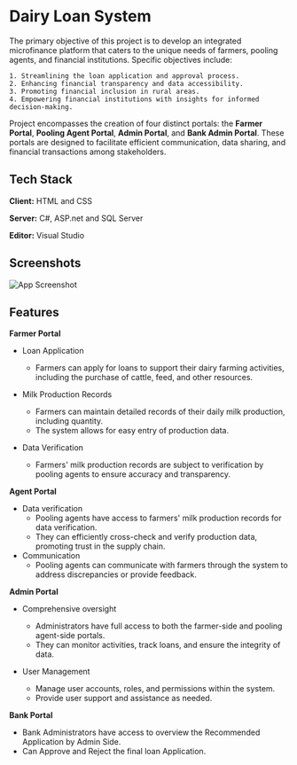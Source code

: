 
# Dairy Loan System

The primary objective of this project is to develop an integrated microfinance platform that caters to the unique needs of farmers, pooling agents, and financial institutions. Specific objectives include:

    1. Streamlining the loan application and approval process.
    2. Enhancing financial transparency and data accessibility.
    3. Promoting financial inclusion in rural areas.
    4. Empowering financial institutions with insights for informed decision-making.
Project encompasses the creation of four distinct portals: the **Farmer Portal**, **Pooling Agent Portal**, **Admin Portal**, and **Bank Admin Portal**. These portals are designed to facilitate efficient communication, data sharing, and financial transactions among stakeholders.




## Tech Stack

**Client:** HTML and CSS

**Server:** C#, ASP.net and SQL Server

**Editor:** Visual Studio


## Screenshots

![App Screenshot](https://drive.google.com/file/d/1u15hY-vBxwOV_GFsMQDpb96Qu6ToX3ll/view?usp=drive_link)


## Features

**Farmer Portal**
- Loan Application
    - Farmers can apply for loans to support their dairy farming activities, including the purchase of cattle, feed, and other resources. 
- Milk Production Records
    - Farmers can maintain detailed records of their daily milk production, including quantity.
    - The system allows for easy entry of production data.

- Data Verification
    - Farmers' milk production records are subject to verification by pooling agents to ensure accuracy and transparency.

**Agent Portal**

- Data verification
    - Pooling agents have access to farmers' milk production records for data verification.
    - They can efficiently cross-check and verify production data, promoting trust in the supply chain.
- Communication
    - Pooling agents can communicate with farmers through the system to address discrepancies or provide feedback.

**Admin Portal**

- Comprehensive oversight
    - Administrators have full access to both the farmer-side and pooling agent-side portals.
    - They can monitor activities, track loans, and ensure the integrity of data.

- User Management
    - Manage user accounts, roles, and permissions within the system.
    - Provide user support and assistance as needed.


**Bank Portal**

- Bank Administrators have access to overview the Recommended Application by Admin Side.
- Can Approve and Reject the final loan Application.





